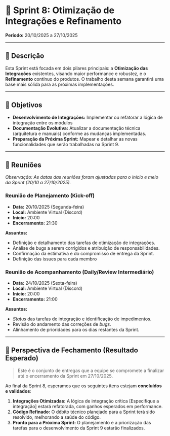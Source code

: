 # 🏁 Sprint 8: Otimização de Integrações e Refinamento

**Período:** 20/10/2025 a 27/10/2025

---

## 📝 Descrição

Esta Sprint está focada em dois pilares principais: a **Otimização das Integrações** existentes, visando maior performance e robustez, e o **Refinamento** contínuo do produtos. O trabalho desta semana garantirá uma base mais sólida para as próximas implementações.

---

## 🎯 Objetivos

* **Desenvolvimento de Integrações:** Implementar ou refatorar a lógica de integração entre os módulos 
* **Documentação Evolutiva:** Atualizar a documentação técnica (arquitetura e manuais) conforme as mudanças implementadas.
* **Preparação da Próxima Sprint:** Mapear e detalhar as novas funcionalidades que serão trabalhadas na Sprint 9.

---

## 📅 Reuniões

*Observação: As datas das reuniões foram ajustadas para o início e meio da Sprint (20/10 a 27/10/2025).*

### Reunião de Planejamento (Kick-off)

* **Data:** 20/10/2025 (Segunda-feira)
* **Local:** Ambiente Virtual (Discord)
* **Início:** 20:00
* **Encerramento:** 21:30

**Assuntos:**

* Definição e detalhamento das tarefas de otimização de integrações.
* Análise de bugs a serem corrigidos e atribuição de responsabilidades.
* Confirmação da estimativa e do compromisso de entrega da Sprint.
* Definição das issues para cada membro

### Reunião de Acompanhamento (Daily/Review Intermediário)

* **Data:** 24/10/2025 (Sexta-feira)
* **Local:** Ambiente Virtual (Discord)
* **Início:** 20:00
* **Encerramento:** 21:00

**Assuntos:**

* *Status* das tarefas de integração e identificação de impedimentos.
* Revisão do andamento das correções de *bugs*.
* Alinhamento de prioridades para os dias restantes da Sprint.

---

## 🔮 Perspectiva de Fechamento (Resultado Esperado)

> Este é o conjunto de entregas que a equipe se compromete a finalizar até o encerramento da Sprint em 27/10/2025.

Ao final da Sprint 8, esperamos que os seguintes itens estejam **concluídos e validados**:

1.  **Integrações Otimizadas:** A lógica de integração crítica [Especifique a integração] estará refatorada, com ganhos esperados em performance.
3.  **Código Refinado:** O débito técnico planejado para a Sprint terá sido resolvido, melhorando a saúde do código.
4.  **Pronto para a Próxima Sprint:** O planejamento e a priorização das tarefas para o desenvolvimento da Sprint 9 estarão finalizados.